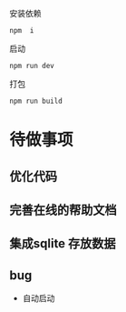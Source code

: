 安装依赖
```
npm  i
```
启动
```
npm run dev
```
打包
```
npm run build
```


# 待做事项

## 优化代码

## 完善在线的帮助文档

## 集成sqlite 存放数据

## bug
- 自动启动

